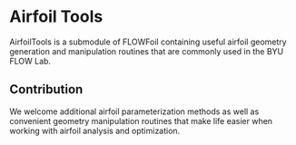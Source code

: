 # Airfoil Tools

AirfoilTools is a submodule of FLOWFoil containing useful airfoil geometry generation and manipulation routines that are commonly used in the BYU FLOW Lab.

## Contribution

We welcome additional airfoil parameterization methods as well as convenient geometry manipulation routines that make life easier when working with airfoil analysis and optimization.
